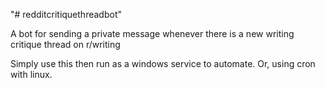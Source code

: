 "# redditcritiquethreadbot" 

A bot for sending a private message whenever there is a new writing critique thread on r/writing

Simply use this then run as a windows service to automate. Or, using cron with linux.
